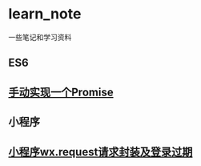 # learn_note

一些笔记和学习资料

## ES6

## [手动实现一个Promise]([https://github.com/317qdH/learn_note/blob/master/%E6%89%8B%E5%86%99%E4%B8%80%E4%B8%AAPromise.js](https://github.com/317qdH/learn_note/blob/master/手写一个Promise.js))

## 小程序

## [小程序wx.request请求封装及登录过期]([https://github.com/317qdH/learn_note/blob/master/%E6%89%8B%E5%86%99%E4%B8%80%E4%B8%AAPromise.js](https://github.com/317qdH/learn_note/blob/master/手写一个Promise.js))





